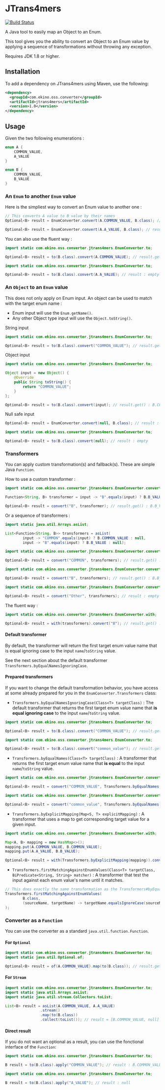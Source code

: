 # JTrans4mers

[![Build Status](https://travis-ci.org/ekino/JTrans4mers.svg?branch=master)](https://travis-ci.org/ekino/JTrans4mers)

A Java tool to easily map an Object to an Enum.

This tool gives you the ability to convert an Object to an Enum value by applying a sequence of transformations 
without throwing any exception.

Requires JDK 1.8 or higher.

## Installation

To add a dependency on JTrans4mers using Maven, use the following:
```xml
<dependency>
  <groupId>com.ekino.oss.converter</groupId>
  <artifactId>jtrans4mers</artifactId>
  <version>1.0</version>
</dependency>
```

## Usage

Given the two following enumerations :
```java
enum A {
    COMMON_VALUE,
    A_VALUE
}

enum B {
    COMMON_VALUE,
    B_VALUE
}
```

### An `Enum` to another `Enum` value
Here is the simpliest way to convert an Enum value to another one :
```java
// This converts A value to B value by their names
Optional<B> result = EnumConverter.convert(A.COMMON_VALUE, B.class); // result.get() : B.COMMON_VALUE
```
```java
Optional<B> result = EnumConverter.convert(A.A_VALUE, B.class); // result : empty
```

You can also use the fluent way :
```java
import static com.ekino.oss.converter.jtrans4mers.EnumConverter.to;

Optional<B> result = to(B.class).convert(A.COMMON_VALUE); // result.get() : B.COMMON_VALUE
````
```java
import static com.ekino.oss.converter.jtrans4mers.EnumConverter.to;

Optional<B> result = to(B.class).convert(A.A_VALUE); // result : empty
```

### An `Object` to an `Enum` value
This does not only apply on Enum input. An object can be used to match with the target enum name :
- Enum input will use the `Enum.getName()`.
- Any other Object type input will use the `Object.toString()`.

String input
```java
import static com.ekino.oss.converter.jtrans4mers.EnumConverter.to;

Optional<B> result = to(B.class).convert("COMMON_VALUE"); // result.get() : B.COMMON_VALUE
```

Object input
```java
import static com.ekino.oss.converter.jtrans4mers.EnumConverter.to;

Object input = new Object() {
    @Override
    public String toString() {
        return "COMMON_VALUE";
    }
};

Optional<B> result = to(B.class).convert(input); // result.get() : B.COMMON_VALUE
```

Null safe input
```java
Optional<B> result = EnumConverter.convert(null, B.class); // result : empty
````
```java
import static com.ekino.oss.converter.jtrans4mers.EnumConverter.to;

Optional<B> result = to(B.class).convert(null); // result : empty
```

### Transformers
You can apply custom transformation(s) and fallback(s). These are simple Java `Function`.

How to use a custom transformer :
```java
import static com.ekino.oss.converter.jtrans4mers.EnumConverter.convert;

Function<String, B> transformer = input -> "B".equals(input) ? B.B_VALUE : null;

Optional<B> result = convert("B", transformer); // result.get() : B.B_VALUE
```

Or a sequence of transformers :
```java
import static java.util.Arrays.asList;

List<Function<String, B>> transformers = asList(
        input -> "COMMON".equals(input) ? B.COMMON_VALUE : null,
        input -> "B".equals(input) ? B.B_VALUE : null);
````
```java
import static com.ekino.oss.converter.jtrans4mers.EnumConverter.convert;

Optional<B> result = convert("COMMON", transformers); // result.get() : B.COMMON_VALUE
```
```java
import static com.ekino.oss.converter.jtrans4mers.EnumConverter.convert;

Optional<B> result = convert("B", transformers); // result.get() : B.B_VALUE
```
```java
import static com.ekino.oss.converter.jtrans4mers.EnumConverter.convert;

Optional<B> result = convert("Other", transformers); // result : empty
```
The fluent way :
```java
import static com.ekino.oss.converter.jtrans4mers.EnumConverter.with;

Optional<B> result = with(transformers).convert("B"); // result.get() : B.B_VALUE
```

#### Default transformer
By default, the transformer will return the first target enum value name that is equal ignoring case to the input `name`/`toString` value.

See the next section about the default transformer `Transformers.byEqualNamesIgnoringCase`.

#### Prepared transformers
If you want to change the default transformation behavior, you have access at some already prepared for you in the `EnumConverter.Transformers` class:
- `Transformers.byEqualNamesIgnoringCase(Class<T> targetClass)` :
The default transformer that returns the first target enum value name that **is equal ignoring case** to the input `name`/`toString` value.
```java
import static com.ekino.oss.converter.jtrans4mers.EnumConverter.to;

Optional<B> result = to(B.class).convert("COMMON_VALUE"); // result.get() : B.COMMON_VALUE
```
```java
import static com.ekino.oss.converter.jtrans4mers.EnumConverter.to;

Optional<B> result = to(B.class).convert("common_value"); // result.get() : B.COMMON_VALUE
```
- `Transformers.byEqualNames(Class<T> targetClass)` :
A transformer that returns the first target enum value name that **is equal** to the input `name`/`toString` value.
```java
import static com.ekino.oss.converter.jtrans4mers.EnumConverter.convert;

Optional<B> result = convert("COMMON_VALUE", Transformers.byEqualNames(B.class)); // result.get() : B.COMMOM_VALUE
```
```java
import static com.ekino.oss.converter.jtrans4mers.EnumConverter.convert;

Optional<B> result = convert("common_value", Transformers.byEqualNames(B.class)); // result : empty
```
- `Transformers.byExplicitMapping(Map<S, T> explicitMapping)` :
A transformer that uses a map to get corresponding target value for a given input.
```java
import static com.ekino.oss.converter.jtrans4mers.EnumConverter.with;

Map<A, B> mapping = new HashMap<>();
mapping.put(A.COMMON_VALUE, B.COMMON_VALUE);
mapping.put(A.A_VALUE, B.B_VALUE);

Optional<B> result = with(Transformers.byExplicitMapping(mapping)).convert(A.A_VALUE); // result.get() : B.B_VALUE
```
- `Transformers.firstMatchingAgainstEnumValues(Class<T> targetClass, BiPredicate<String, String> matcher)` :
A transformer that test the input against each enum value's name until it matches.
```java
// This does exactly the same transformation as the Transformers#byEqualNamesIgnoringCase
Transformers.firstMatchingAgainstEnumValues(
        B.class,
        (sourceName, targetName) -> targetName.equalsIgnoreCase(sourceName)
);
```

### Converter as a `Function`

You can use the converter as a standard `java.util.function.Function`.

#### For `Optional`
```java
import static com.ekino.oss.converter.jtrans4mers.EnumConverter.to;
import static java.util.Optional.of;

Optional<B> result = of(A.COMMON_VALUE).map(to(B.class)); // result.get() : B.COMMON_VALUE
```

#### For `Stream`
```java
import static com.ekino.oss.converter.jtrans4mers.EnumConverter.to;
import static java.util.Arrays.asList;
import static java.util.stream.Collectors.toList;

List<B> result = asList(A.COMMON_VALUE, A.A_VALUE)
                .stream()
                .map(to(B.class))
                .collect(toList()); // result = [B.COMMON_VALUE, null]
```

#### Direct result
If you do not want an optional as a result, you can use the fonctional interface of the `Function`:
```java
import static com.ekino.oss.converter.jtrans4mers.EnumConverter.to;

B result = to(B.class).apply("COMMON_VALUE"); // result : B.COMMON_VALUE
```
```java
import static com.ekino.oss.converter.jtrans4mers.EnumConverter.to;

B result = to(B.class).apply("A_VALUE"); // result : null
```